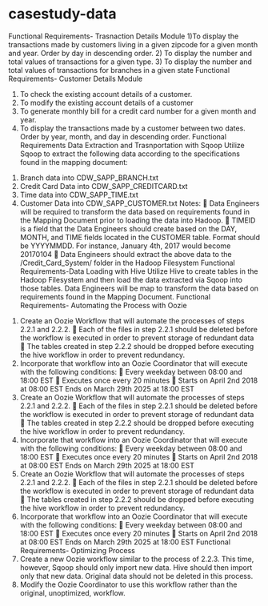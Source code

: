 # casestudy-data
Functional Requirements- Trasnaction Details Module
1)To display the transactions made by customers living in a given zipcode for a given month and year. Order by day in descending order.
2) To display the number and total values of transactions for a given type.
3) To display the number and total values of transactions for branches in a given state
Functional Requirements- Customer Details Module
1) To check the existing account details of a customer.
2) To modify the existing account details of a customer
3) To generate monthly bill for a credit card number for a given month and year.
4) To display the transactions made by a customer between two dates. Order by year, month, and day in descending order.
Functional Requirements Data Extraction and Trasnportation with Sqoop
Utilize Sqoop to extract the following data according to the specifications found in the mapping document:
1. Branch data into CDW_SAPP_BRANCH.txt
2. Credit Card Data into CDW_SAPP_CREDITCARD.txt
3. Time data into CDW_SAPP_TIME.txt
4. Customer Data into CDW_SAPP_CUSTOMER.txt
Notes:
 Data Engineers will be required to transform the data based on requirements found in the Mapping Document prior to loading the data into Hadoop.
 TIMEID is a field that the Data Engineers should create based on the DAY, MONTH, and TIME fields located in the CUSTOMER table. Format should be YYYYMMDD. For instance, January 4th, 2017 would become 20170104
 Data Engineers should extract the above data to the /Credit_Card_System/ folder in the Hadoop Filesystem
Functional Requirements-Data Loading with Hive
Utilize Hive to create tables in the Hadoop Filesystem and then load the data extracted via Sqoop into those tables.
Data Engineers will be map to transform the data based on requirements found in the Mapping Document.
Functional Requirements- Automating the Process with Oozie
1) Create an Oozie Workflow that will automate the processes of steps 2.2.1 and 2.2.2.
 Each of the files in step 2.2.1 should be deleted before the workflow is executed in order to prevent storage of redundant data
 The tables created in step 2.2.2 should be dropped before executing the hive workflow in order to prevent redundancy.
2) Incorporate that workflow into an Oozie Coordinator that will execute with the following conditions:
 Every weekday between 08:00 and 18:00 EST
 Executes once every 20 minutes
 Starts on April 2nd 2018 at 08:00 EST
Ends on March 29th 2025 at 18:00 EST
1) Create an Oozie Workflow that will automate the processes of steps 2.2.1 and 2.2.2.
 Each of the files in step 2.2.1 should be deleted before the workflow is executed in order to prevent storage of redundant data
 The tables created in step 2.2.2 should be dropped before executing the hive workflow in order to prevent redundancy.
2) Incorporate that workflow into an Oozie Coordinator that will execute with the following conditions:
 Every weekday between 08:00 and 18:00 EST
 Executes once every 20 minutes
 Starts on April 2nd 2018 at 08:00 EST
Ends on March 29th 2025 at 18:00 EST
1) Create an Oozie Workflow that will automate the processes of steps 2.2.1 and 2.2.2.
 Each of the files in step 2.2.1 should be deleted before the workflow is executed in order to prevent storage of redundant data
 The tables created in step 2.2.2 should be dropped before executing the hive workflow in order to prevent redundancy.
2) Incorporate that workflow into an Oozie Coordinator that will execute with the following conditions:
 Every weekday between 08:00 and 18:00 EST
 Executes once every 20 minutes
 Starts on April 2nd 2018 at 08:00 EST
Ends on March 29th 2025 at 18:00 EST
Functional Requirements- Optimizing Process
1) Create a new Oozie workflow similar to the process of 2.2.3. This time, however, Sqoop should only import new data. Hive should then import only that new data. Original data should not be deleted in this process.
2) Modify the Oozie Coordinator to use this workflow rather than the original, unoptimized, workflow.
